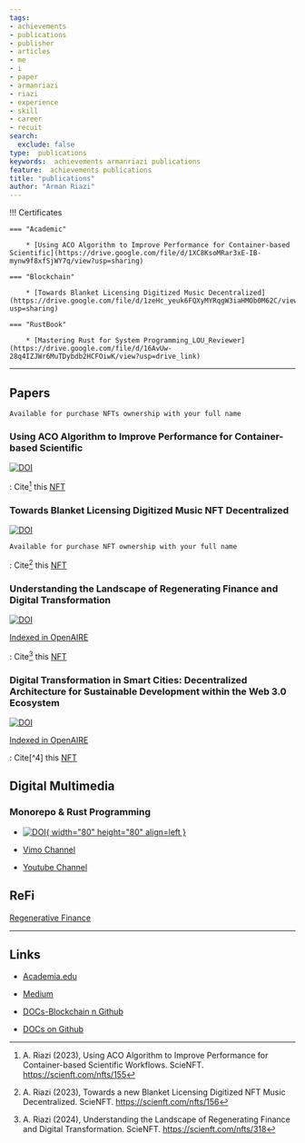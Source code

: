 ```yaml
---
tags:
- achievements
- publications
- publisher
- articles
- me
- i
- paper
- armanriazi
- riazi
- experience
- skill
- career
- recuit
search:
  exclude: false
type:  publications
keywords:  achievements armanriazi publications
feature:  achievements publications
title: "publications"
author: "Arman Riazi"
---
```


!!! Certificates

    === "Academic"

        * [Using ACO Algorithm to Improve Performance for Container-based Scientific](https://drive.google.com/file/d/1XC8KsoMRar3xE-IB-mynw9f8xfSjWY7q/view?usp=sharing)
    
    === "Blockchain"

        * [Towards Blanket Licensing Digitized Music Decentralized](https://drive.google.com/file/d/1zeHc_yeuk6FQXyMYRqgW3iaHMOb0M62C/view?usp=sharing)

    === "RustBook"

        * [Mastering Rust for System Programming_LOU_Reviewer](https://drive.google.com/file/d/16AvUw-28q4IZJWr6MuTDybdb2HCFOiwK/view?usp=drive_link)

---

## Papers

<!--**Journal of Innovations in Computer Science and Engineering (JICSE)[Comming Soon]**-->

`Available for purchase NFTs ownership with your full name`

### Using ACO Algorithm to Improve Performance for Container-based Scientific

[![DOI](https://zenodo.org/badge/DOI/10.5281/zenodo.8105650.svg)](https://doi.org/10.5281/zenodo.8105650)

:   Cite[^1] this [NFT](https://scienft.com/nfts/155)

### Towards Blanket Licensing Digitized Music NFT Decentralized

[![DOI](https://zenodo.org/badge/DOI/10.5281/zenodo.8023208.svg)](https://doi.org/10.5281/zenodo.8023208)

`Available for purchase NFT ownership with your full name`

:   Cite[^2] this [NFT](https://scienft.com/nfts/156)

### Understanding the Landscape of Regenerating Finance and Digital Transformation

[![DOI](https://zenodo.org/badge/DOI/10.5281/zenodo.10512397.svg)](https://doi.org/10.5281/zenodo.10512397)

[Indexed in OpenAIRE](https://explore.openaire.eu/search/publication?pid=10.5281/zenodo.10508232)

:   Cite[^3] this [NFT](https://scienft.com/nfts/318)

### Digital Transformation in Smart Cities: Decentralized Architecture for Sustainable Development within the Web 3.0 Ecosystem

[![DOI](https://zenodo.org/badge/DOI/10.5281/zenodo.11002930.svg)](https://doi.org/10.5281/zenodo.11002930)

[Indexed in OpenAIRE](https://explore.openaire.eu/search/publication?pid=10.5281/zenodo.11002930)

:   Cite[^4] this [NFT](https://scienft.com/nfts/318)

## Digital Multimedia

### Monorepo & Rust Programming

- [![DOI](https://cdn.faradars.org/wp-content/uploads/2022/11/22/faradarslogo.svg){ width="80" height="80" align=left }](https://faradars.org/instructors/arman-riazi)

- [Vimo Channel](https://vimeo.com/user210919767)

- [Youtube Channel](https://www.youtube.com/@arman-riazi)

## ReFi

[Regenerative Finance](https://armanriazi.github.io/refi/)

---

## Links

- [Academia.edu](https://independent.academia.edu/riaziarman)

- [Medium](https://arman-riazi-science.medium.com/)

- [DOCs-Blockchain n Github](https://github.com/armanriazi/Doc-Blockchain)

- [DOCs on Github](https://github.com/armanriazi/Documents)


[^1]: A. Riazi (2023), Using ACO Algorithm to Improve Performance for  Container-based Scientific Workflows. ScieNFT. https://scienft.com/nfts/155

[^2]: A. Riazi (2023), Towards a new Blanket Licensing Digitized NFT Music Decentralized. ScieNFT. https://scienft.com/nfts/156

[^3]: A. Riazi (2024), Understanding the Landscape of Regenerating Finance and Digital Transformation. ScieNFT. https://scienft.com/nfts/318
